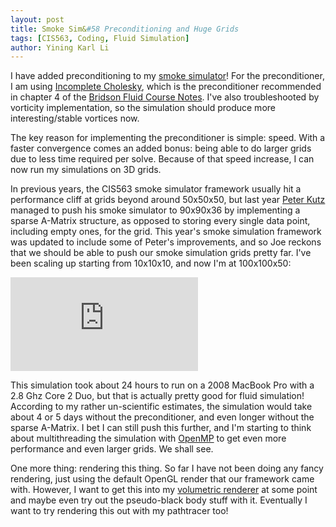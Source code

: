 ```yaml
---
layout: post
title: Smoke Sim&#58 Preconditioning and Huge Grids
tags: [CIS563, Coding, Fluid Simulation]
author: Yining Karl Li
---
```


I have added preconditioning to my [smoke simulator](http://blog.yiningkarlli.com/2012/03/smoke-simulation-basics.html)! For the preconditioner, I am using [Incomplete Cholesky](http://en.wikipedia.org/wiki/Incomplete_Cholesky_factorization), which is the preconditioner recommended in chapter 4 of the [Bridson Fluid Course Notes](http://www.cs.ubc.ca/~rbridson/fluidsimulation/fluids_notes.pdf). I've also troubleshooted by vorticity implementation, so the simulation should produce more interesting/stable vortices now.

The key reason for implementing the preconditioner is simple: speed. With a faster convergence comes an added bonus: being able to do larger grids due to less time required per solve. Because of that speed increase, I can now run my simulations on 3D grids.

In previous years, the CIS563 smoke simulator framework usually hit a performance cliff at grids beyond around 50x50x50, but last year [Peter Kutz](http://peterkutz.com/) managed to push his smoke simulator to 90x90x36 by implementing a sparse A-Matrix structure, as opposed to storing every single data point, including empty ones, for the grid. This year's smoke simulation framework was updated to include some of Peter's improvements, and so Joe reckons that we should be able to push our smoke simulation grids pretty far. I've been scaling up starting from 10x10x10, and now I'm at 100x100x50:

<div class='embed-container'><iframe src='https://player.vimeo.com/video/38057955' frameborder='0'>Smoke Simulator 100x100x50 Test</iframe></div>

This simulation took about 24 hours to run on a 2008 MacBook Pro with a 2.8 Ghz Core 2 Duo, but that is actually pretty good for fluid simulation! According to my rather un-scientific estimates, the simulation would take about 4 or 5 days without the preconditioner, and even longer without the sparse A-Matrix. I bet I can still push this further, and I'm starting to think about multithreading the simulation with [OpenMP](http://openmp.org/wp/) to get even more performance and even larger grids. We shall see.

One more thing: rendering this thing. So far I have not been doing any fancy rendering, just using the default OpenGL render that our framework came with. However, I want to get this into my [volumetric renderer](http://blog.yiningkarlli.com/2011/10/a-volumetric-renderer-for-rendering-volumes.html) at some point and maybe even try out the pseudo-black body stuff with it. Eventually I want to try rendering this out with my pathtracer too!
